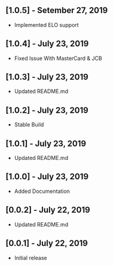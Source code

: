 ## [1.0.5] - Setember 27, 2019
* Implemented ELO support

## [1.0.4] - July 23, 2019
* Fixed Issue With MasterCard & JCB

## [1.0.3] - July 23, 2019
* Updated README.md

## [1.0.2] - July 23, 2019
* Stable Build

## [1.0.1] - July 23, 2019
* Updated README.md

## [1.0.0] - July 23, 2019
* Added Documentation

## [0.0.2] - July 22, 2019
* Updated README.md

## [0.0.1] - July 22, 2019
* Initial release
